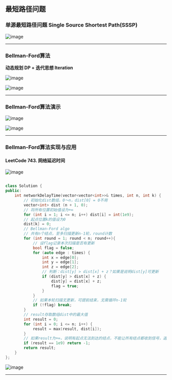 ## 最短路径问题

### 单源最短路径问题 Single Source Shortest Path(SSSP)

![image](https://user-images.githubusercontent.com/86143164/128891759-8e9d20b5-184d-40e3-9e03-79668fefab7f.png)

-------
### Bellman-Ford算法

**动态规划 DP + 迭代思想 Iteration**

![image](https://user-images.githubusercontent.com/86143164/128892192-743b0289-f87e-4e83-a5d6-e1870691a9ec.png)


![image](https://user-images.githubusercontent.com/86143164/128892251-e987e8eb-8019-423a-be22-24623434d847.png)

-------
### Bellman-Ford算法演示

![image](https://user-images.githubusercontent.com/86143164/128892498-fae2623f-4778-4d5a-9199-9386ab720517.png)


![image](https://user-images.githubusercontent.com/86143164/128892549-5ca593b2-90cb-44cb-b0d6-873c3d914cc7.png)

-------
### Bellman-Ford算法实现与应用

#### LeetCode 743. 网络延迟时间


![image](https://user-images.githubusercontent.com/86143164/129053557-99d96765-6d96-42de-8535-2b0ae42599a0.png)



```C++

class Solution {
public:
    int networkDelayTime(vector<vector<int>>& times, int n, int k) {
        // 初始化dist数组，0～n，dist[0] = 0不用
        vector<int> dist (n + 1, 0);
        // 将所有位置初始值设为+∞
        for (int i = 1; i <= n; i++) dist[i] = int(1e9);
        // 起点位置k的值设为0
        dist[k] = 0;
        // Bellman-Ford algo
        // 共有n个结点，至多扫描更新n-1轮，round计数
        for (int round = 1; round < n; round++){
            // 设flag记录本次扫描是否有更新
            bool flag = false;
            for (auto edge : times) {
                int x = edge[0];
                int y = edge[1];
                int z = edge[2];
                // 判断：dist[y] > dist[x] + z？如果是说明dist[y]可更新
                if (dist[y] > dist[x] + z) {
                    dist[y] = dist[x] + z;
                    flag = true;
                } 
            }
            // 如果本轮扫描无更新，可提前结束，无需循环n-1轮
            if (!flag) break;
        }
        // result存取数组dist中的最大值
        int result = 0;
        for (int i = 0; i <= n; i++) {
            result = max(result, dist[i]);
        }
        // 如果result为+∞，说明有起点无法到达的结点，不能让所有结点都收到信号，返回-1
        if (result == 1e9) return -1;
        return result;
    }
};

```


![image](https://user-images.githubusercontent.com/86143164/129055357-e5eb753a-0108-4b79-aa50-cbce8e97e378.png)



-------
